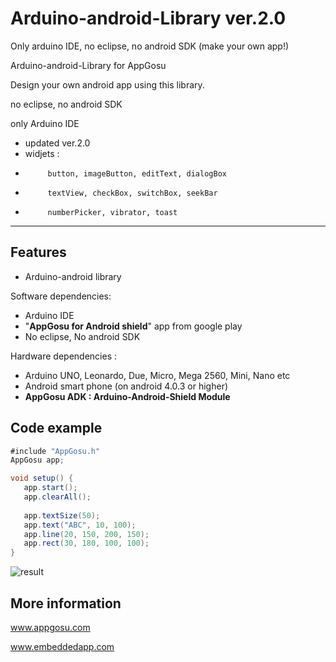 Arduino-android-Library ver.2.0
==============
Only arduino IDE, no eclipse, no android SDK (make your own app!)

Arduino-android-Library for AppGosu

Design your own android app using this library.

no eclipse, no android SDK

only Arduino IDE

- updated ver.2.0
- widjets : 
-          button, imageButton, editText, dialogBox
-          textView, checkBox, switchBox, seekBar
-          numberPicker, vibrator, toast

-------------------------


Features
-------------
- Arduino-android library

Software dependencies:
- Arduino IDE
- "**AppGosu for Android shield**" app from google play
- No eclipse, No android SDK


Hardware dependencies : 
* Arduino UNO, Leonardo, Due, Micro, Mega 2560, Mini, Nano etc
* Android smart phone (on android 4.0.3 or higher)
* **AppGosu ADK : Arduino-Android-Shield Module**
 

Code example
--------------
```java
#include "AppGosu.h"
AppGosu app;

void setup() {
   app.start();
   app.clearAll();
   
   app.textSize(50);
   app.text("ABC", 10, 100);
   app.line(20, 150, 200, 150);
   app.rect(30, 180, 100, 100);
}

```

![result](http://4.bp.blogspot.com/-mb_H962BjRQ/UwB4Q44ZAiI/AAAAAAAAAB8/ZgrN0U6mDV0/s1600/concept1.png)


More information
----------------
  www.appgosu.com
 
  www.embeddedapp.com 
